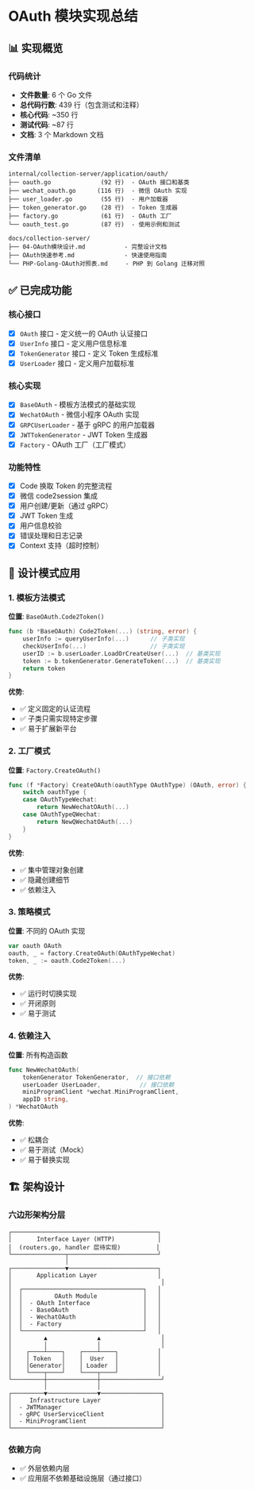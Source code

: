 # OAuth 模块实现总结

## 📊 实现概览

### 代码统计
- **文件数量**: 6 个 Go 文件
- **总代码行数**: 439 行（包含测试和注释）
- **核心代码**: ~350 行
- **测试代码**: ~87 行
- **文档**: 3 个 Markdown 文档

### 文件清单
```
internal/collection-server/application/oauth/
├── oauth.go              (92 行)  - OAuth 接口和基类
├── wechat_oauth.go      (116 行)  - 微信 OAuth 实现
├── user_loader.go        (55 行)  - 用户加载器
├── token_generator.go    (28 行)  - Token 生成器
├── factory.go            (61 行)  - OAuth 工厂
└── oauth_test.go         (87 行)  - 使用示例和测试

docs/collection-server/
├── 04-OAuth模块设计.md           - 完整设计文档
├── OAuth快速参考.md              - 快速使用指南
└── PHP-Golang-OAuth对照表.md     - PHP 到 Golang 迁移对照
```

## ✅ 已完成功能

### 核心接口
- [x] `OAuth` 接口 - 定义统一的 OAuth 认证接口
- [x] `UserInfo` 接口 - 定义用户信息标准
- [x] `TokenGenerator` 接口 - 定义 Token 生成标准
- [x] `UserLoader` 接口 - 定义用户加载标准

### 核心实现
- [x] `BaseOAuth` - 模板方法模式的基础实现
- [x] `WechatOAuth` - 微信小程序 OAuth 实现
- [x] `GRPCUserLoader` - 基于 gRPC 的用户加载器
- [x] `JWTTokenGenerator` - JWT Token 生成器
- [x] `Factory` - OAuth 工厂（工厂模式）

### 功能特性
- [x] Code 换取 Token 的完整流程
- [x] 微信 code2session 集成
- [x] 用户创建/更新（通过 gRPC）
- [x] JWT Token 生成
- [x] 用户信息校验
- [x] 错误处理和日志记录
- [x] Context 支持（超时控制）

## 🎯 设计模式应用

### 1. 模板方法模式
**位置**: `BaseOAuth.Code2Token()`

```go
func (b *BaseOAuth) Code2Token(...) (string, error) {
    userInfo := queryUserInfo(...)      // 子类实现
    checkUserInfo(...)                  // 子类实现
    userID := b.userLoader.LoadOrCreateUser(...)  // 基类实现
    token := b.tokenGenerator.GenerateToken(...)  // 基类实现
    return token
}
```

**优势**:
- ✅ 定义固定的认证流程
- ✅ 子类只需实现特定步骤
- ✅ 易于扩展新平台

### 2. 工厂模式
**位置**: `Factory.CreateOAuth()`

```go
func (f *Factory) CreateOAuth(oauthType OAuthType) (OAuth, error) {
    switch oauthType {
    case OAuthTypeWechat:
        return NewWechatOAuth(...)
    case OAuthTypeQWechat:
        return NewQWechatOAuth(...)
    }
}
```

**优势**:
- ✅ 集中管理对象创建
- ✅ 隐藏创建细节
- ✅ 依赖注入

### 3. 策略模式
**位置**: 不同的 OAuth 实现

```go
var oauth OAuth
oauth, _ = factory.CreateOAuth(OAuthTypeWechat)
token, _ := oauth.Code2Token(...)
```

**优势**:
- ✅ 运行时切换实现
- ✅ 开闭原则
- ✅ 易于测试

### 4. 依赖注入
**位置**: 所有构造函数

```go
func NewWechatOAuth(
    tokenGenerator TokenGenerator,  // 接口依赖
    userLoader UserLoader,           // 接口依赖
    miniProgramClient *wechat.MiniProgramClient,
    appID string,
) *WechatOAuth
```

**优势**:
- ✅ 松耦合
- ✅ 易于测试（Mock）
- ✅ 易于替换实现

## 🏗️ 架构设计

### 六边形架构分层

```
┌─────────────────────────────────────────┐
│       Interface Layer (HTTP)            │
│  (routers.go, handler 层待实现)          │
└───────────────┬─────────────────────────┘
                │
┌───────────────▼─────────────────────────┐
│       Application Layer                 │
│                                          │
│  ┌──────────────────────────────────┐   │
│  │         OAuth Module             │   │
│  │  - OAuth Interface               │   │
│  │  - BaseOAuth                     │   │
│  │  - WechatOAuth                   │   │
│  │  - Factory                       │   │
│  └──────────────────────────────────┘   │
│         ▲              ▲                 │
│         │              │                 │
│    ┌────┴────┐    ┌────┴────┐           │
│    │ Token   │    │  User   │           │
│    │Generator│    │ Loader  │           │
│    └────┬────┘    └────┬────┘           │
└─────────┼──────────────┼─────────────────┘
          │              │
┌─────────▼──────────────▼─────────────────┐
│     Infrastructure Layer                 │
│  - JWTManager                            │
│  - gRPC UserServiceClient                │
│  - MiniProgramClient                     │
└──────────────────────────────────────────┘
```

### 依赖方向
- ✅ 外层依赖内层
- ✅ 应用层不依赖基础设施层（通过接口）

